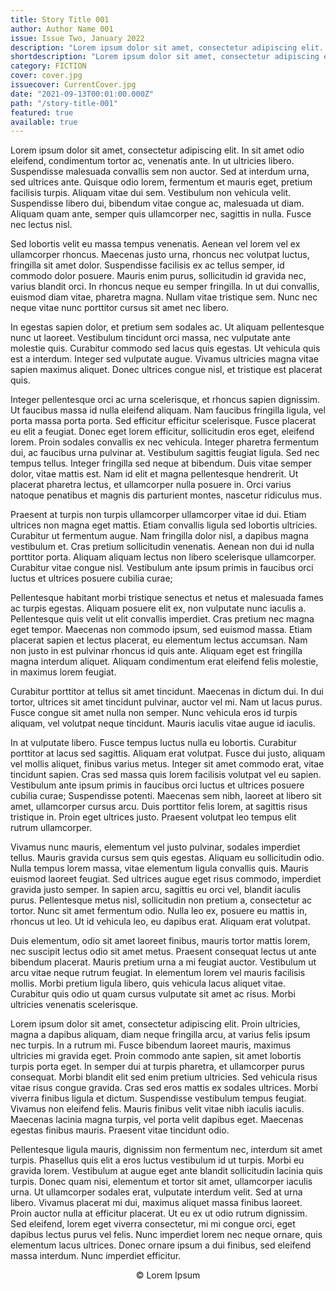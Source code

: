 ```yaml
---   
title: Story Title 001
author: Author Name 001
issue: Issue Two, January 2022
description: "Lorem ipsum dolor sit amet, consectetur adipiscing elit. In sit amet odio eleifend, condimentum tortor ac, venenatis ante. In ut ultricies libero. Suspendisse malesuada convallis sem non auctor. Sed at interdum urna, sed ultrices ante. Quisque odio lorem, fermentum et mauris eget, pretium facilisis turpis. Aliquam vitae dui sem. Vestibulum non vehicula velit. Suspendisse libero dui, bibendum vitae congue ac, malesuada ut diam. Aliquam quam ante, semper quis ullamcorper nec, sagittis in nulla. Fusce nec lectus nisl.<p>Sed lobortis velit eu massa tempus venenatis. Aenean vel lorem vel ex ullamcorper rhoncus. Maecenas justo urna, rhoncus nec volutpat luctus, fringilla sit amet dolor. Suspendisse facilisis ex ac tellus semper, id commodo dolor posuere. Mauris enim purus, sollicitudin id gravida nec, varius blandit orci. In rhoncus neque eu semper fringilla. In ut dui convallis, euismod diam vitae, pharetra magna. Nullam vitae tristique sem. Nunc nec neque vitae nunc porttitor cursus sit amet nec libero.</p>"
shortdescription: "Lorem ipsum dolor sit amet, consectetur adipiscing elit. In sit amet odio eleifend, condimentum tortor ac, venenatis ante. In ut ultricies libero. Suspendisse malesuada convallis sem non auctor. Sed at interdum urna, sed ultrices ante. Quisque odio lorem, fermentum et mauris eget, pretium facilisis turpis. Aliquam vitae dui sem. Vestibulum non vehicula velit. Suspendisse libero dui, bibendum vitae congue ac, malesuada ut diam. Aliquam quam ante, semper quis ullamcorper nec, sagittis in nulla. Fusce nec lectus nisl."
category: FICTION
cover: cover.jpg
issuecover: CurrentCover.jpg
date: "2021-09-13T00:01:00.000Z"
path: "/story-title-001"
featured: true
available: true
---
```


Lorem ipsum dolor sit amet, consectetur adipiscing elit. In sit amet odio eleifend, condimentum tortor ac, venenatis ante. In ut ultricies libero. Suspendisse malesuada convallis sem non auctor. Sed at interdum urna, sed ultrices ante. Quisque odio lorem, fermentum et mauris eget, pretium facilisis turpis. Aliquam vitae dui sem. Vestibulum non vehicula velit. Suspendisse libero dui, bibendum vitae congue ac, malesuada ut diam. Aliquam quam ante, semper quis ullamcorper nec, sagittis in nulla. Fusce nec lectus nisl.

Sed lobortis velit eu massa tempus venenatis. Aenean vel lorem vel ex ullamcorper rhoncus. Maecenas justo urna, rhoncus nec volutpat luctus, fringilla sit amet dolor. Suspendisse facilisis ex ac tellus semper, id commodo dolor posuere. Mauris enim purus, sollicitudin id gravida nec, varius blandit orci. In rhoncus neque eu semper fringilla. In ut dui convallis, euismod diam vitae, pharetra magna. Nullam vitae tristique sem. Nunc nec neque vitae nunc porttitor cursus sit amet nec libero.

In egestas sapien dolor, et pretium sem sodales ac. Ut aliquam pellentesque nunc ut laoreet. Vestibulum tincidunt orci massa, nec vulputate ante molestie quis. Curabitur commodo sed lacus quis egestas. Ut vehicula quis est a interdum. Integer sed vulputate augue. Vivamus ultricies magna vitae sapien maximus aliquet. Donec ultrices congue nisl, et tristique est placerat quis.

Integer pellentesque orci ac urna scelerisque, et rhoncus sapien dignissim. Ut faucibus massa id nulla eleifend aliquam. Nam faucibus fringilla ligula, vel porta massa porta porta. Sed efficitur efficitur scelerisque. Fusce placerat eu elit a feugiat. Donec eget lorem efficitur, sollicitudin eros eget, eleifend lorem. Proin sodales convallis ex nec vehicula. Integer pharetra fermentum dui, ac faucibus urna pulvinar at. Vestibulum sagittis feugiat ligula. Sed nec tempus tellus. Integer fringilla sed neque at bibendum. Duis vitae semper dolor, vitae mattis est. Nam id elit et magna pellentesque hendrerit. Ut placerat pharetra lectus, et ullamcorper nulla posuere in. Orci varius natoque penatibus et magnis dis parturient montes, nascetur ridiculus mus.

Praesent at turpis non turpis ullamcorper ullamcorper vitae id dui. Etiam ultrices non magna eget mattis. Etiam convallis ligula sed lobortis ultricies. Curabitur ut fermentum augue. Nam fringilla dolor nisl, a dapibus magna vestibulum et. Cras pretium sollicitudin venenatis. Aenean non dui id nulla porttitor porta. Aliquam aliquam lectus non libero scelerisque ullamcorper. Curabitur vitae congue nisl. Vestibulum ante ipsum primis in faucibus orci luctus et ultrices posuere cubilia curae;

Pellentesque habitant morbi tristique senectus et netus et malesuada fames ac turpis egestas. Aliquam posuere elit ex, non vulputate nunc iaculis a. Pellentesque quis velit ut elit convallis imperdiet. Cras pretium nec magna eget tempor. Maecenas non commodo ipsum, sed euismod massa. Etiam placerat sapien et lectus placerat, eu elementum lectus accumsan. Nam non justo in est pulvinar rhoncus id quis ante. Aliquam eget est fringilla magna interdum aliquet. Aliquam condimentum erat eleifend felis molestie, in maximus lorem feugiat.

Curabitur porttitor at tellus sit amet tincidunt. Maecenas in dictum dui. In dui tortor, ultrices sit amet tincidunt pulvinar, auctor vel mi. Nam ut lacus purus. Fusce congue sit amet nulla non semper. Nunc vehicula eros id turpis aliquam, vel volutpat neque tincidunt. Mauris iaculis vitae augue id iaculis.

In at vulputate libero. Fusce tempus luctus nulla eu lobortis. Curabitur porttitor at lacus sed sagittis. Aliquam erat volutpat. Fusce dui justo, aliquam vel mollis aliquet, finibus varius metus. Integer sit amet commodo erat, vitae tincidunt sapien. Cras sed massa quis lorem facilisis volutpat vel eu sapien. Vestibulum ante ipsum primis in faucibus orci luctus et ultrices posuere cubilia curae; Suspendisse potenti. Maecenas sem nibh, laoreet at libero sit amet, ullamcorper cursus arcu. Duis porttitor felis lorem, at sagittis risus tristique in. Proin eget ultrices justo. Praesent volutpat leo tempus elit rutrum ullamcorper.

Vivamus nunc mauris, elementum vel justo pulvinar, sodales imperdiet tellus. Mauris gravida cursus sem quis egestas. Aliquam eu sollicitudin odio. Nulla tempus lorem massa, vitae elementum ligula convallis quis. Mauris euismod laoreet feugiat. Sed ultrices augue eget risus commodo, imperdiet gravida justo semper. In sapien arcu, sagittis eu orci vel, blandit iaculis purus. Pellentesque metus nisl, sollicitudin non pretium a, consectetur ac tortor. Nunc sit amet fermentum odio. Nulla leo ex, posuere eu mattis in, rhoncus ut leo. Ut id vehicula leo, eu dapibus erat. Aliquam erat volutpat.

Duis elementum, odio sit amet laoreet finibus, mauris tortor mattis lorem, nec suscipit lectus odio sit amet metus. Praesent consequat lectus ut ante bibendum placerat. Mauris pretium urna a mi feugiat auctor. Vestibulum ut arcu vitae neque rutrum feugiat. In elementum lorem vel mauris facilisis mollis. Morbi pretium ligula libero, quis vehicula lacus aliquet vitae. Curabitur quis odio ut quam cursus vulputate sit amet ac risus. Morbi ultricies venenatis scelerisque.

Lorem ipsum dolor sit amet, consectetur adipiscing elit. Proin ultricies, magna a dapibus aliquam, diam neque fringilla arcu, at varius felis ipsum nec turpis. In a rutrum mi. Fusce bibendum laoreet mauris, maximus ultricies mi gravida eget. Proin commodo ante sapien, sit amet lobortis turpis porta eget. In semper dui at turpis pharetra, et ullamcorper purus consequat. Morbi blandit elit sed enim pretium ultricies. Sed vehicula risus vitae risus congue gravida. Cras sed eros mattis ex sodales ultrices. Morbi viverra finibus ligula et dictum. Suspendisse vestibulum tempus feugiat. Vivamus non eleifend felis. Mauris finibus velit vitae nibh iaculis iaculis. Maecenas lacinia magna turpis, vel porta velit dapibus eget. Maecenas egestas finibus mauris. Praesent vitae tincidunt odio.

Pellentesque ligula mauris, dignissim non fermentum nec, interdum sit amet turpis. Phasellus quis elit a eros luctus vestibulum id ut turpis. Morbi eu gravida lorem. Vestibulum at augue eget ante blandit sollicitudin lacinia quis turpis. Donec quam nisi, elementum et tortor sit amet, ullamcorper iaculis urna. Ut ullamcorper sodales erat, vulputate interdum velit. Sed at urna libero. Vivamus placerat mi dui, maximus aliquet massa finibus laoreet. Proin auctor nulla at efficitur placerat. Ut eu ex ut odio rutrum dignissim. Sed eleifend, lorem eget viverra consectetur, mi mi congue orci, eget dapibus lectus purus vel felis. Nunc imperdiet lorem nec neque ornare, quis elementum lacus ultrices. Donec ornare ipsum a dui finibus, sed eleifend massa interdum. Nunc imperdiet efficitur.
<br />
<p style="text-align: center;">© Lorem Ipsum</p>